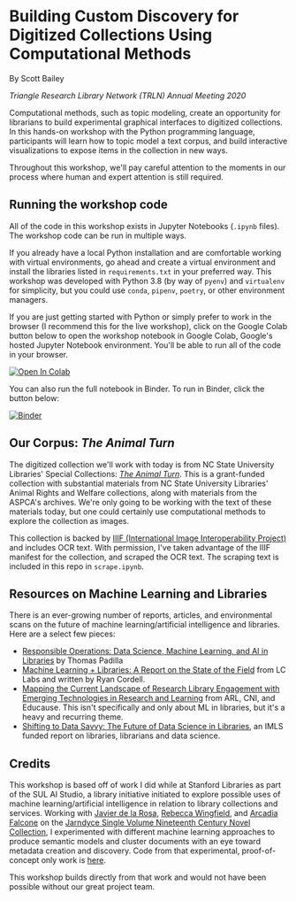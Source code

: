 # Building Custom Discovery for Digitized Collections Using Computational Methods

By Scott Bailey

*Triangle Research Library Network (TRLN) Annual Meeting 2020*

Computational methods, such as topic modeling, create an opportunity for librarians to build experimental graphical interfaces to digitized collections. In this hands-on workshop with the Python programming language, participants will learn how to topic model a text corpus, and build interactive visualizations to expose items in the collection in new ways.

Throughout this workshop, we'll pay careful attention to the moments in our process where human and expert attention is still required. 

## Running the workshop code

All of the code in this workshop exists in Jupyter Notebooks (`.ipynb` files). The workshop code can be run in multiple ways. 

If you already have a local Python installation and are comfortable working with virtual environments, go ahead and create a virtual environment and install the libraries listed in `requirements.txt` in your preferred way. This workshop was developed with Python 3.8 (by way of `pyenv`) and `virtualenv` for simplicity, but you could use `conda`, `pipenv`, `poetry`, or other environment managers. 

If you are just getting started with Python or simply prefer to work in the browser (I recommend this for the live workshop), click on the Google Colab button below to open the workshop notebook in Google Colab, Google's hosted Jupyter Notebook environment. You'll be able to run all of the code in your browser. 

[![Open In Colab](https://colab.research.google.com/assets/colab-badge.svg)](https://colab.research.google.com/github/csbailey5t/TRLN-Workshop-2020/blob/master/model-visualize.ipynb)

You can also run the full notebook in Binder. To run in Binder, click the button below:

[![Binder](https://mybinder.org/badge_logo.svg)](https://mybinder.org/v2/gh/csbailey5t/TRLN-Workshop-2020/master)

## Our Corpus: *The Animal Turn*

The digitized collection we'll work with today is from NC State University Libraries' Special Collections: *[The Animal Turn](https://www.lib.ncsu.edu/animal-turn)*. This is a grant-funded collection with substantial materials from NC State University Libraries' Animal Rights and Welfare collections, along with materials from the ASPCA's archives. We're only going to be working with the text of these materials today, but one could certainly use computational methods to explore the collection as images. 

This collection is backed by [IIIF (International Image Interoperability Project)](https://iiif.io/) and includes OCR text. With permission, I've taken advantage of the IIIF manifest for the collection, and scraped the OCR text. The scraping text is included in this repo in `scrape.ipynb`. 


## Resources on Machine Learning and Libraries

There is an ever-growing number of reports, articles, and environmental scans on the future of machine learning/artificial intelligence and libraries. Here are a select few pieces:

- [Responsible Operations: Data Science, Machine Learning, and AI in Libraries](https://www.oclc.org/research/publications/2019/oclcresearch-responsible-operations-data-science-machine-learning-ai.html) by Thomas Padilla
- [Machine Learning + Libraries: A Report on the State of the Field](https://labs.loc.gov/static/labs/work/reports/Cordell-LOC-ML-report.pdf?loclr=blogsig) from LC Labs and written by Ryan Cordell. 
- [Mapping the Current Landscape of Research Library Engagement with Emerging Technologies in Research and Learning](https://www.arl.org/resources/mapping-the-current-landscape-of-research-library-engagement-with-emerging-technologies-in-research-and-learning/) from ARL, CNI, and Educause. This isn't specifically and only about ML in libraries, but it's a heavy and recurring theme. 
- [Shifting to Data Savvy: The Future of Data Science in Libraries](http://d-scholarship.pitt.edu/33891/1/Shifting%20to%20Data%20Savvy.pdf), an IMLS funded report on libraries, librarians and data science. 


## Credits

This workshop is based off of work I did while at Stanford Libraries as part of the SUL AI Studio, a library initiative initiated to explore possible uses of machine learning/artificial intelligence in relation to library collections and services. Working with [Javier de la Rosa](https://www.linkedin.com/in/versae/), [Rebecca Wingfield](https://library.stanford.edu/people/wingfiel), and [Arcadia Falcone](https://library.stanford.edu/people/arcadia) on the [Jarndyce Single Volume Nineteenth Century Novel Collection](https://searchworks.stanford.edu/catalog?f%5Bcollection%5D%5B%5D=jt466yc7169), I experimented with different machine learning approaches to produce semantic models and cluster documents with an eye toward metadata creation and discovery. Code from that experimental, proof-of-concept only work is [here](https://github.com/sul-cidr/jarndyce).

This workshop builds directly from that work and would not have been possible without our great project team. 